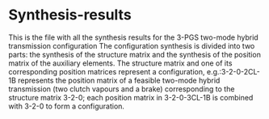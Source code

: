 # Synthesis-results
This is the file with all the synthesis results for the 3-PGS two-mode hybrid transmission configuration
The configuration synthesis is divided into two parts: the synthesis of the structure matrix and the synthesis of the position matrix of the auxiliary elements. 
The structure matrix and one of its corresponding position matrices represent a configuration, e.g.:3-2-0-2CL-1B represents the position matrix of a feasible two-mode hybrid transmission (two clutch vapours and a brake) corresponding to the structure matrix 3-2-0; each position matrix in 3-2-0-3CL-1B is combined with 3-2-0 to form a configuration.
